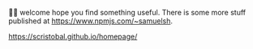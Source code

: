 👋🏻 welcome hope you find something useful. There is some more stuff published at https://www.npmjs.com/~samuelsh. 

https://scristobal.github.io/homepage/
